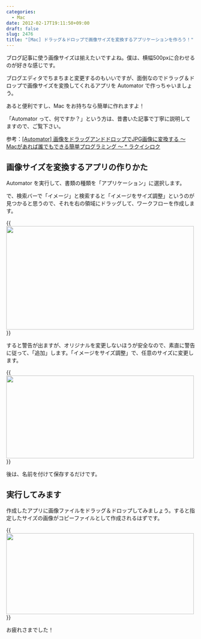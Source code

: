 ```yaml
---
categories:
  - Mac
date: 2012-02-17T19:11:50+09:00
draft: false
slug: 2476
title: "[Mac] ドラッグ＆ドロップで画像サイズを変換するアプリケーションを作ろう！"
---
```


ブログ記事に使う画像サイズは揃えたいですよね。僕は、横幅500pxに合わせるのが好きな感じです。

ブログエディタでちまちまと変更するのもいいですが、面倒なのでドラッグ＆ドロップで画像サイズを変換してくれるアプリを Automator で作っちゃいましょう。

あると便利ですし、Mac をお持ちなら簡単に作れますよ！

「Automator って、何ですか？」という方は、昔書いた記事で丁寧に説明してますので、ご覧下さい。

参考：[[Automator] 画像をドラッグアンドドロップでJPG画像に変換する 〜 Macがあれば誰でもできる簡単プログラミング 〜 * ラクイシロク](http://rakuishi.com/archives/1102/)

## 画像サイズを変換するアプリの作りかた

Automator を実行して、書類の種類を「アプリケーション」に選択します。

で、検索バーで「イメージ」と検索すると「イメージをサイズ調整」というのが見つかると思うので、それを右の領域にドラッグして、ワークフローを作成します。

{{<img alt="" src="/images/2012/02/2476_1.png" width="500" height="275">}}

すると警告が出ますが、オリジナルを変更しないほうが安全なので、素直に警告に従って、「追加」します。「イメージをサイズ調整」で、任意のサイズに変更します。

{{<img alt="" src="/images/2012/02/2476_2.png" width="500" height="220">}}

後は、名前を付けて保存するだけです。

## 実行してみます

作成したアプリに画像ファイルをドラッグ＆ドロップしてみましょう。すると指定したサイズの画像がコピーファイルとして作成されるはずです。

{{<img alt="" src="/images/2012/02/2476_3.png" width="500" height="215">}}

お疲れさまでした！
